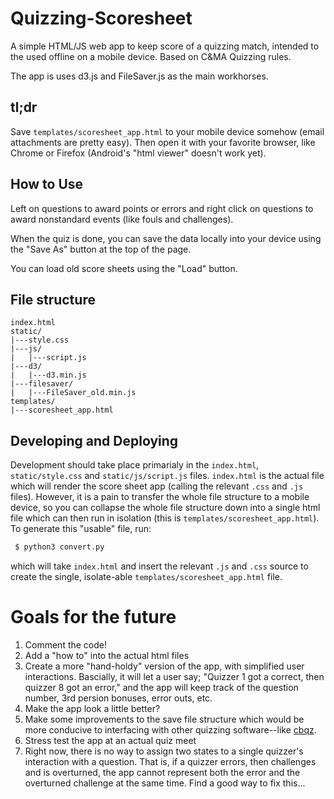 # Quizzing-Scoresheet
A simple HTML/JS web app to keep score of a quizzing match, intended to the used offline on a mobile device. Based on C&MA Quizzing rules.

The app is uses d3.js and FileSaver.js as the main workhorses.

## tl;dr
Save `templates/scoresheet_app.html` to your mobile device somehow (email attachments are pretty easy). Then open it with your favorite browser, like Chrome or Firefox (Android's "html viewer" doesn't work yet).

## How to Use
Left on questions to award points or errors and right click on questions to award nonstandard events (like fouls and challenges).

When the quiz is done, you can save the data locally into your device using the "Save As" button at the top of the page.

You can load old score sheets using the "Load" button.

## File structure
```
index.html
static/
|---style.css
|---js/
|   |---script.js
|---d3/
|   |---d3.min.js
|---filesaver/
|   |---FileSaver_old.min.js
templates/
|---scoresheet_app.html
```
## Developing and Deploying
Development should take place primarialy in the `index.html`, `static/style.css` and `static/js/script.js` files. `index.html` is the actual file which will render the score sheet app (calling the relevant `.css` and `.js` files). However, it is a pain to transfer the whole file structure to a mobile device, so you can collapse the whole file structure down into a single html file which can then run in isolation (this is `templates/scoresheet_app.html`). To generate this "usable" file, run:
```bash
 $ python3 convert.py
 ```
 which will take `index.html` and insert the relevant `.js` and `.css` source to create the single, isolate-able `templates/scoresheet_app.html` file.
 
 # Goals for the future
 1) Comment the code!
 2) Add a "how to" into the actual html files
 3) Create a more "hand-holdy" version of the app, with simplified user interactions. Bascially, it will let a user say; "Quizzer 1 got a correct, then quizzer 8 got an error," and the app will keep track of the question number, 3rd persion bonuses, error outs, etc.
 4) Make the app look a little better?
 5) Make some improvements to the save file structure which would be more conducive to interfacing with other quizzing software--like [cbqz](https://github.com/gryphonshafer/cbqz).
 6) Stress test the app at an actual quiz meet
 7) Right now, there is no way to assign two states to a single quizzer's interaction with a question. That is, if a quizzer errors, then challenges and is overturned, the app cannot represent both the error and the overturned challenge at the same time. Find a good way to fix this...

